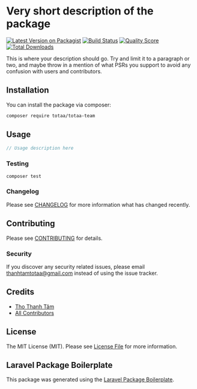 # Very short description of the package

[![Latest Version on Packagist](https://img.shields.io/packagist/v/totaa/totaa-team.svg?style=flat-square)](https://packagist.org/packages/totaa/totaa-team)
[![Build Status](https://img.shields.io/travis/totaa/totaa-team/master.svg?style=flat-square)](https://travis-ci.org/totaa/totaa-team)
[![Quality Score](https://img.shields.io/scrutinizer/g/totaa/totaa-team.svg?style=flat-square)](https://scrutinizer-ci.com/g/totaa/totaa-team)
[![Total Downloads](https://img.shields.io/packagist/dt/totaa/totaa-team.svg?style=flat-square)](https://packagist.org/packages/totaa/totaa-team)

This is where your description should go. Try and limit it to a paragraph or two, and maybe throw in a mention of what PSRs you support to avoid any confusion with users and contributors.

## Installation

You can install the package via composer:

```bash
composer require totaa/totaa-team
```

## Usage

``` php
// Usage description here
```

### Testing

``` bash
composer test
```

### Changelog

Please see [CHANGELOG](CHANGELOG.md) for more information what has changed recently.

## Contributing

Please see [CONTRIBUTING](CONTRIBUTING.md) for details.

### Security

If you discover any security related issues, please email thanhtamtotaa@gmail.com instead of using the issue tracker.

## Credits

- [Tho Thanh Tâm](https://github.com/totaa)
- [All Contributors](../../contributors)

## License

The MIT License (MIT). Please see [License File](LICENSE.md) for more information.

## Laravel Package Boilerplate

This package was generated using the [Laravel Package Boilerplate](https://laravelpackageboilerplate.com).